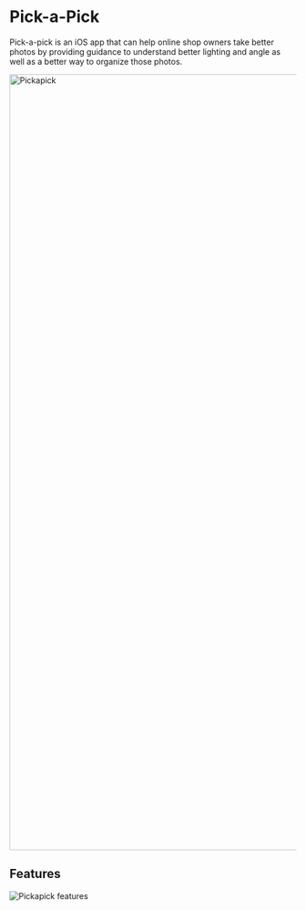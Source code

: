 # Pick-a-Pick
Pick-a-pick is an iOS app that can help online shop owners take better photos by providing guidance to understand better lighting and angle as well as a better way to organize those photos.

<img width="1360" alt="Pickapick" src="https://user-images.githubusercontent.com/81685870/139571481-0e372f5b-757f-49e0-9568-4fddc8f662ee.png">

## Features
![Pickapick features](https://user-images.githubusercontent.com/81685870/139571506-8c8aa121-012d-4b4d-ad61-3b22da0ffb4a.jpeg)
